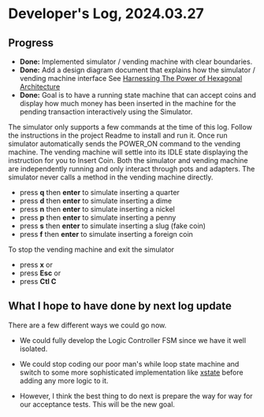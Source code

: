 # Developer's Log, 2024.03.27

## Progress

* __Done:__ Implemented simulator / vending machine with clear boundaries.
* __Done:__ Add a design diagram document that explains how the simulator / vending machine interface See [Harnessing The Power of Hexagonal Architecture](https://woodyb.github.io/vending-machine-project/design/Harnessing-The-Power-of-Hexagonal-Architecture.pdf)
* __Done:__ Goal is to have a running state machine that can accept coins and display how much money has been inserted in the machine for the pending transaction interactively using the Simulator.

The simulator only supports a few commands at the time of this log. Follow the instructions in the project Readme to install and run it. Once run simulator automatically sends the POWER_ON command to the vending machine. The vending machine will settle into its IDLE state displaying the instruction for you to Insert Coin. Both the simulator and vending machine are independently running and only interact through pots and adapters. The simulator never calls a method in the vending machine directly.

* press __q__ then __enter__ to simulate inserting a quarter
* press __d__ then __enter__ to simulate inserting a dime
* press __n__ then __enter__ to simulate inserting a nickel
* press __p__ then __enter__ to simulate inserting a penny
* press __s__ then __enter__ to simulate inserting a slug (fake coin)
* press __f__ then __enter__ to simulate inserting a foreign coin

To stop the vending machine and exit the simulator

* press __x__ or
* press __Esc__ or
* press __Ctl C__

## What I hope to have done by next log update

There are a few different ways we could go now.

* We could fully develop the Logic Controller FSM since we have it well isolated.
* We could stop coding our poor man's while loop state machine and switch to some more sophisticated implementation like [xstate](https://www.npmjs.com/package/xstate) before adding any more logic to it.

* However, I think the best thing to do next is prepare the way for way for our acceptance tests. This will be the new goal.
